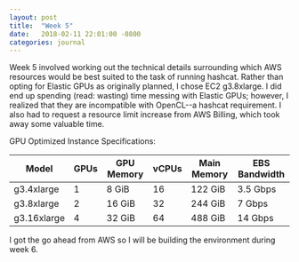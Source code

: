 ```yaml
---
layout: post
title:  "Week 5"
date:   2018-02-11 22:01:00 -0800
categories: journal
---
```


Week 5 involved working out the technical details surrounding which AWS resources would be best suited to the task of running hashcat. Rather than opting for Elastic GPUs as originally planned, I chose EC2 g3.8xlarge. I did end up spending (read: wasting) time messing with Elastic GPUs;
however, I realized that they are incompatible with OpenCL--a hashcat requirement. I also had to request a resource limit increase from AWS Billing, which took away some valuable time.

GPU Optimized Instance Specifications:

Model | GPUs |	GPU Memory | vCPUs | Main Memory | EBS Bandwidth
------|------|-------------|-------|-------------|--------------
g3.4xlarge | 1 | 8 GiB | 16 | 122 GiB | 3.5 Gbps
g3.8xlarge | 2 | 16 GiB | 32 | 244 GiB | 7 Gbps
g3.16xlarge | 4 | 32 GiB | 64 | 488 GiB | 14 Gbps

I got the go ahead from AWS so I will be building the environment during week 6.